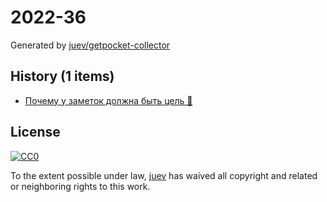# 2022-36

Generated by [juev/getpocket-collector](https://github.com/juev/getpocket-collector)

## History (1 items)

- [Почему у заметок должна быть цель 🎯](https://fedorovpishet.ru/zettel-goal)

## License

[![CC0](https://mirrors.creativecommons.org/presskit/buttons/88x31/svg/cc-zero.svg)](https://creativecommons.org/publicdomain/zero/1.0/)

To the extent possible under law, [juev](https://github.com/juev) has waived all copyright and related or neighboring rights to this work.
